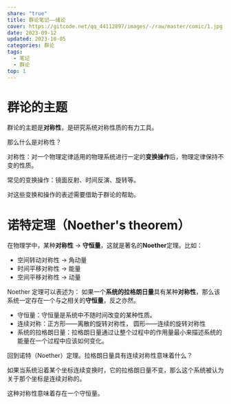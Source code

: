 ```yaml
---
share: "true"
title: 群论笔记——绪论
cover: https://gitcode.net/qq_44112897/images/-/raw/master/comic/1.jpg
date: 2023-09-12
updated: 2023-10-05
categories: 群论
tags:
  - 笔记
  - 群论
top: 1
---
```

# 群论的主题
群论的主题是**对称性**，是研究系统对称性质的有力工具。

那么什么是对称性？

对称性：对一个物理定律适用的物理系统进行一定的**变换操作**后，物理定律保持不变的性质。

常见的变换操作：镜面反射、时间反演、旋转等。

对这些变换和操作的表述需要借助于群论的帮助。

# 诺特定理（Noether's theorem）
在物理学中，某种**对称性** $\to$ **守恒量**，这就是著名的**Noether**定理。比如：
- 空间转动对称性 $\to$ 角动量
- 时间平移对称性 $\to$ 能量
- 空间平移对称性 $\to$ 动量

Noether 定理可以表述为：
如果一个**系统的拉格朗日量**具有某种**对称性**，那么该系统一定存在一个与之相关的**守恒量**，反之亦然。

- 守恒量：守恒量是系统中不随时间改变的某种性质。
- 连续对称：正方形——离散的旋转对称性， 圆形——连续的旋转对称性
- 系统的拉格朗日量：拉格朗日量通过让整个过程中的作用量最小来描述系统的能量在一个过程中应该如何变化。

回到诺特（Noether）定理。拉格朗日量具有连续对称性意味着什么？

如果当系统沿着某个坐标连续变换时，它的拉格朗日量不变，那么这个系统被认为关于那个坐标是连续对称的。

这种对称性意味着存在一个守恒量。